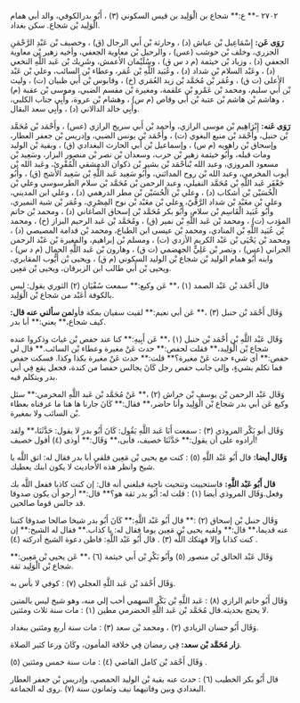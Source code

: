 ٢٧٠٢ -** ع:** شجاع بن الْوَلِيد بن قيس السكوني (٣) ، أَبُو بدرالكوفي، والد أبي همام الْوَلِيد بْن شجاع. سكن بغداد.

**رَوَى عَن:** إِسْمَاعِيل بْن عياش (د) ، وحارثة بْن أَبي الرجال (ق) ، وخصيف بْن عَبْدِ الرَّحْمَنِ الجزري، وخلف بْن حوشب (عس) ، والرحيل بْن معاوية الجعفي، وأخيه زهير بْن معاوية الجعفي (د) ، وزياد بْن خيثمة (م د س ق) ، وسُلَيْمان الأعمش، وشَرِيك بْن عَبد اللَّهِ النخعي (د) ، وعَبْد السلام بْن شداد (د) ، وعُبَيد اللَّهِ بْن عُمَر، وعطاء بْن السائب، وعلي بْن عَبْد الأعلى (ت ق) ، وعُمَر بْن مُحَمَّد بْن زيد العُمَري (خ) ، وقابوس بْن أَبي ظبيان (ت) ، وليث بْن أَبي سليم، ومحمد بْن عَمْرو بْن علقمة، ومغيرة بْن مقسم الضبي، وموسى بْن عقبة (م) ، وهاشم بْن هاشم بْن عتبة بْن أَبي وقاص (م س) ، وهشام بْن عروة، وأَبِي جناب الكلبي، وأَبِي خالد الدالاني (د) ، وأَبِي سعد البقال.

**رَوَى عَنه:** إِبْرَاهِيم بْن موسى الرازي، وأحمد بْن أَبي سريج الرازي (عس) ، وأَحْمَد بْن مُحَمَّد بْن حنبل، وأَحْمَد بْن منيع البغوي (ت) ، وأَحْمَد بْن يونس الضبي، وإدريس بْن جعفر العطار، وإسحاق بْن راهويه (م س) ، وإسماعيل بْن أَبي الحارث البغدادي (ق) ، وبقية بْن الوليد ومات قبله، وأَبُو خيثمة زهير بْن حرب، وسعدان بْن نصر بْن منصور البزار، وسَعِيد بْن مسعود المروزي، وعبد الله بْنأَحْمَد بْن بشير بْن ذكوان الدمشقي الْمُقْرِئ، وعَبد الله بْن أيوب المخرمي، وعبد الله بْن روح المدائني، وأَبُو سَعِيد عَبد اللَّهِ بْن سَعِيد الأشج (ق) ، وأَبُو جَعْفَر عَبد اللَّهِ بْن مُحَمَّد النفيلي، وعبد الرحمن بْن مُحَمَّد بْن سلام الطرسوسي وعلي بْن الْحُسَيْن بْن أشكاب (د) ، وعلي بْن الْحُسَيْن بْن مطر الدرهمي (د) ، وعلي ابن المديني، وعلي بْن معَبْد بْن شداد الرَّقِّيّ، وعلي بْن معَبْد بْن نوح المِصْرِي، وعُمَر بْن شبة النميري، وأَبُو عُبَيد الْقَاسِم بْن سلام، وأَبُو بكر مُحَمَّد بْن إسحاق الصاغاني (د) ، ومحمد بْن حاتم المؤدب (ت) ، ومحمد بْن عَبد اللَّهِ بْن نمير (ق) ، ومُحَمَّد بْن عَبد الرحيم البزاز (خ) ، ومحمد بْن عُبَيد اللَّهِ بْن المنادي، ومحمد بْن عيسى ابن الطباع، ومحمد بْن قدامة المصيصي (د) ، ومحمد بْن يَحْيَى بْن عَبْد الكريم الأزدي (ت) ، ومسلم بْن إبراهيم، والمغيرة بْن عَبْد الرحمن الحراني (عس) ، ونصر بْن عَلِيٍّ الجهضمي (ت ق) ، وهارون بْن عَبد اللَّهِ الحمال (م د س) ، وابنه أَبُو همام الوليد بْن شجاع بْن الوليد السكوني (م ق) ، ويحيى بْن أَيُّوب المقابري، ويحيى بْن أَبي طالب ابن الزبرقان، ويحيى بْن مَعِين.

قال أَحْمَد بْن عَبْد الصمد (١) ،** عَن وكيع:** سمعت سُفْيَان (٢) الثوري يقول: ليس بالكوفة أعَبْد من شجاع بْن الْوَلِيد.

وَقَال أَحْمَد بْن حنبل (٣) ،** عَن أبي نعيم:** لقيت سفيان بمكة فأول**من سألني عنه قال:** كيف شجاع،** يعني:** أبا بدر.

وَقَال عَبْد اللَّهِ بْن أَحْمَد بْن حنبل (١) ،** عَن أَبِيهِ:** كنا عند حفص بْن غياث وذكروا عنده شجاع بْن الْوَلِيد،** فقلت لحفص:** حدث عَنْ مغيرة وعطاء بْن السائب.** قال لي حفص:** أي شيء حدث عَنْ مغيرة؟** قلت:** حدث عَنْ مغيرة بكذا وكذا. فسكت حفص فما تكلم بشيءٍ، وإلى جانب حفص رجل كَانَ يجالس حفصا من كندة، فجعل يقع فِي أبي بدر ويتكلم فيه.

وَقَال عَبْد الرحمن بْن يوسف بْن خراش (٢) ،** عَنْ مُحَمَّد بْن عَبد اللَّهِ المخرمي:** سئل وكيع عَن أبي بدر شجاع بْن الْوَلِيد وأنا حاضر،** فقال:** كَانَ جارنا ها هنا ما عرفناه بعطاء بْن السائب ولا بمغيرة.

وَقَال أبو بَكْر المروذي (٣) : سمعت أَبَا عَبد اللَّهِ يَقُول: كَانَ أَبُو بدر لا يقول: حَدَّثَنَا،** ولقد أرادوه على أن يقول:** حَدَّثَنَا خصيف، فأبى،** وَقَال:** أوذى (٤) أقول خصيف!

**وَقَال أيضا:** قال أَبُو عَبْد اللَّهِ (٥) : كنت مع يحيى بْن مَعِين فلقي أبا بدر فقال له: اتق اللَّه يا شيخ وانظر هذه الأحاديث لا يكون ابنك يعطيك.

**قال أَبُو عَبْد اللَّهِ:** فاستحييت وتنحيت ناحية فبلغني أنه قال: إن كنت كاذبا ففعل اللَّه بك وفعل.وَقَال المروذي أيضا (١) : قلت له: أَبُو بدر ثقة هو؟** قال:** أرجو أن يكون صدوقا قد جالس قوما صالحين.

وَقَال حنبل بْن إسحاق (٢) :** قال أَبُو عَبْد اللَّهِ:** كَانَ أَبُو بدر شيخا صالحا صدوقا كتبنا عنه قديما،** قال:** ولقيه يحيى بْن مَعِين يوما فقال له: يا كذاب.** فقال له الشيخ:** إن كنت كذابا وإلا فهتكك اللَّه (٣) . قال أَبُو عَبْد اللَّهِ: فاظن دعوة الشيخ أدركته (٤) .

وَقَال عَبْد الخالق بْن منصور (٥) وأَبُو بَكْرِ بْن أَبي خيثمة (٦) ،** عَن يحيى بْن مَعِين:** شجاع بْن الْوَلِيد ثقة.

وَقَال أَحْمَد بْن عَبد اللَّهِ العجلي (٧) : كوفي لا بأس به.

وَقَال أَبُو حاتم الرازي (٨) : عَبد اللَّهِ بْن بَكْر السهمي أحب إلي منه، وهو شيخ ليس بالمتين لا يحتج بحديثه.قال مُحَمَّد بْن عَبد اللَّهِ الحضرمي مطين (١) : مات سنة ثلاث ومئتين.

وَقَال أَبُو حسان الزيادي (٢) ، ومحمد بْن سعد (٣) : مات سنة أربع ومئتين ببغداد.

**زار مُحَمَّد بْن سعد:** فِي رمضان فِي خلافة المأمون، وكَانَ ورعا كثير الصلاة.

وَقَال أَحْمَد بْن كامل القاضي (٤) : مات سنة خمس ومئتين (٥) .

قال أَبُو بكر الخطيب (٦) : حدث عنه بقية بْن الوليد الحمصي، وإدريس بْن جعفر العطار البغدادي وبين وفاتيهما نيف وثمانون سنة (٧) .روى له الجماعة.